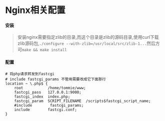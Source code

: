 # Nginx相关配置

#### 安装
> 安装nginx需要指定zlib的目录,而这个目录是zlib的源码目录,使用curl下载zlib源码包,`./configure --with-zlib=/usr/local/src/zlib-1...`然后方可`make && make install`

#### 配置
```
# 将php请求转发到fastcgi
# include fastcgi_params 不管用需要改成它下面那行
location ~ \.php$ {
    root           /home/tommie/www;
    fastcgi_pass   127.0.0.1:9000;
    fastcgi_index  index.php;
    fastcgi_param  SCRIPT_FILENAME  /scripts$fastcgi_script_name;
    #include        fastcgi_params;
    include        fastcgi.conf;
}
```